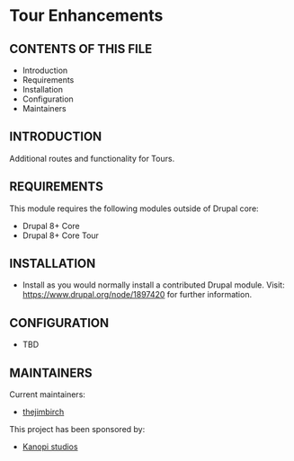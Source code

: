 # Tour Enhancements

CONTENTS OF THIS FILE
---------------------

 * Introduction
 * Requirements
 * Installation
 * Configuration
 * Maintainers


INTRODUCTION
------------

Additional routes and functionality for Tours.


REQUIREMENTS
------------

This module requires the following modules outside of Drupal core:

 * Drupal 8+ Core
 * Drupal 8+ Core Tour


INSTALLATION
------------

 * Install as you would normally install a contributed Drupal module. Visit:
   https://www.drupal.org/node/1897420 for further information.


CONFIGURATION
-------------

 * TBD


MAINTAINERS
-----------

Current maintainers:
 * [thejimbirch](https://www.drupal.org/u/thejimbirch)

This project has been sponsored by:
 * [Kanopi studios](https://www.drupal.org/kanopi-studios)
